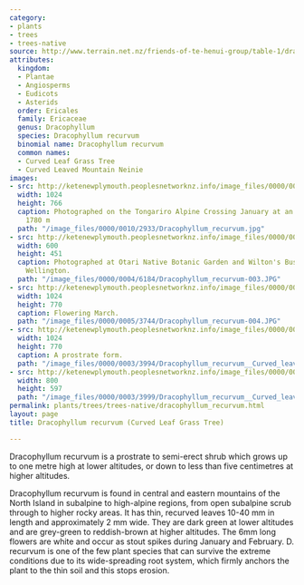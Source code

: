```yaml
---
category:
- plants
- trees
- trees-native
source: http://www.terrain.net.nz/friends-of-te-henui-group/table-1/dracophyllum-recurvum-curved-leaf-grass-tree.html
attributes:
  kingdom:
  - Plantae
  - Angiosperms
  - Eudicots
  - Asterids
  order: Ericales
  family: Ericaceae
  genus: Dracophyllum
  species: Dracophyllum recurvum
  binomial name: Dracophyllum recurvum
  common names:
  - Curved Leaf Grass Tree
  - Curved Leaved Mountain Neinie
images:
- src: http://ketenewplymouth.peoplesnetworknz.info/image_files/0000/0010/2933/Dracophyllum_recurvum.jpg
  width: 1024
  height: 766
  caption: Photographed on the Tongariro Alpine Crossing January at an elevation of
    1780 m
  path: "/image_files/0000/0010/2933/Dracophyllum_recurvum.jpg"
- src: http://ketenewplymouth.peoplesnetworknz.info/image_files/0000/0004/6184/Dracophyllum_recurvum-003.JPG
  width: 600
  height: 451
  caption: Photographed at Otari Native Botanic Garden and Wilton's Bush Reserve.
    Wellington.
  path: "/image_files/0000/0004/6184/Dracophyllum_recurvum-003.JPG"
- src: http://ketenewplymouth.peoplesnetworknz.info/image_files/0000/0005/3744/Dracophyllum_recurvum-004.JPG
  width: 1024
  height: 770
  caption: Flowering March.
  path: "/image_files/0000/0005/3744/Dracophyllum_recurvum-004.JPG"
- src: http://ketenewplymouth.peoplesnetworknz.info/image_files/0000/0003/3994/Dracophyllum_recurvum__Curved_leaved_mountain_neinei.JPG
  width: 1024
  height: 770
  caption: A prostrate form.
  path: "/image_files/0000/0003/3994/Dracophyllum_recurvum__Curved_leaved_mountain_neinei.JPG"
- src: http://ketenewplymouth.peoplesnetworknz.info/image_files/0000/0003/3999/Dracophyllum_recurvum__Curved_leaved_mountain_neinei-001.JPG
  width: 800
  height: 597
  path: "/image_files/0000/0003/3999/Dracophyllum_recurvum__Curved_leaved_mountain_neinei-001.JPG"
permalink: plants/trees/trees-native/dracophyllum_recurvum.html
layout: page
title: Dracophyllum recurvum (Curved Leaf Grass Tree)

---
```

Dracophyllum recurvum is a prostrate to semi-erect shrub which grows up to one metre high at lower altitudes, or down to less than five centimetres at higher altitudes.

Dracophyllum recurvum is found in central and eastern mountains of the North Island in subalpine to high-alpine regions, from open subalpine scrub through to higher rocky areas.
It has thin, recurved leaves 10-40 mm in length and approximately 2 mm wide. They are dark green at lower altitudes and are grey-green to reddish-brown at higher altitudes. The 6mm long flowers are white and occur as stout spikes during January and February.
D. recurvum is one of the few plant species that can survive the extreme conditions due to its wide-spreading root system, which firmly anchors the plant to the thin soil and this stops erosion.
